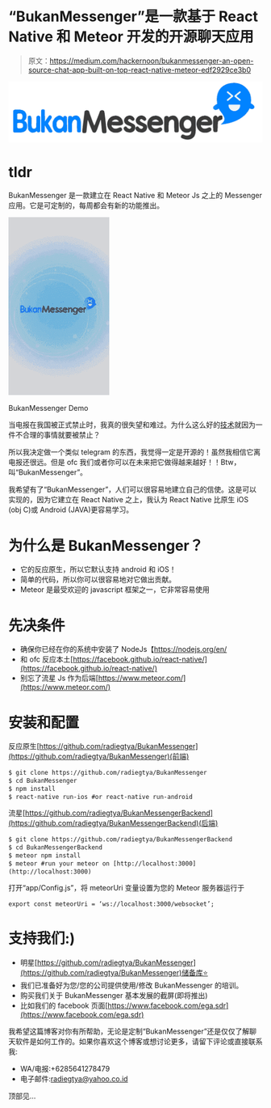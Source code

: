# “BukanMessenger”是一款基于 React Native 和 Meteor 开发的开源聊天应用

> 原文：<https://medium.com/hackernoon/bukanmessenger-an-open-source-chat-app-built-on-top-react-native-meteor-edf2929ce3b0>

![](img/571fd1e0e8077b9c1918d56ca66bb7f0.png)

# tldr

BukanMessenger 是一款建立在 React Native 和 Meteor Js 之上的 Messenger 应用。它是可定制的，每周都会有新的功能推出。

![](img/6ab1c1c32a6ff71d32fe1c8d426cf2e5.png)

BukanMessenger Demo

当电报在我国被正式禁止时，我真的很失望和难过。为什么这么好的[技术](https://hackernoon.com/tagged/technology)就因为一件不合理的事情就要被禁止？

所以我决定做一个类似 telegram 的东西，我觉得一定是开源的！虽然我相信它离电报还很远。但是 ofc 我们或者你可以在未来把它做得越来越好！！Btw，叫“BukanMessenger”。

我希望有了“BukanMessenger”，人们可以很容易地建立自己的信使。这是可以实现的，因为它建立在 React Native 之上，我认为 React Native 比原生 iOS (obj C)或 Android (JAVA)更容易学习。

# 为什么是 BukanMessenger？

*   它的反应原生，所以它默认支持 android 和 iOS！
*   简单的代码，所以你可以很容易地对它做出贡献。
*   Meteor 是最受欢迎的 javascript 框架之一，它非常容易使用

# 先决条件

*   确保你已经在你的系统中安装了 NodeJs【https://nodejs.org/en/ 
*   和 ofc 反应本土[https://facebook.github.io/react-native/](https://facebook.github.io/react-native/)
*   别忘了流星 Js 作为后端[https://www.meteor.com/](https://www.meteor.com/)

# 安装和配置

反应原生[https://github.com/radiegtya/BukanMessenger](https://github.com/radiegtya/BukanMessenger)(前端)

```
$ git clone https://github.com/radiegtya/BukanMessenger
$ cd BukanMessenger
$ npm install
$ react-native run-ios #or react-native run-android
```

流星[https://github.com/radiegtya/BukanMessengerBackend](https://github.com/radiegtya/BukanMessengerBackend)(后端)

```
$ git clone https://github.com/radiegtya/BukanMessengerBackend
$ cd BukanMessengerBackend
$ meteor npm install
$ meteor #run your meteor on [http://localhost:3000](http://localhost:3000)
```

打开“app/Config.js”，将 meteorUri 变量设置为您的 Meteor 服务器运行于

```
export const meteorUri = ‘ws://localhost:3000/websocket’;
```

# 支持我们:)

*   明星[https://github.com/radiegtya/BukanMessenger](https://github.com/radiegtya/BukanMessenger)储备库⭐️
*   我们已准备好为您/您的公司提供使用/修改 BukanMessenger 的培训。
*   购买我们关于 BukanMessenger 基本发展的截屏(即将推出)
*   比如我们的 facebook 页面[https://www.facebook.com/ega.sdr](https://www.facebook.com/ega.sdr)

我希望这篇博客对你有所帮助，无论是定制“BukanMessenger”还是仅仅了解聊天软件是如何工作的。如果你喜欢这个博客或想讨论更多，请留下评论或直接联系我:

*   WA/电报:+6285641278479
*   电子邮件:[radiegtya@yahoo.co.id](mailto:radiegtya@yahoo.co.id)

顶部见…